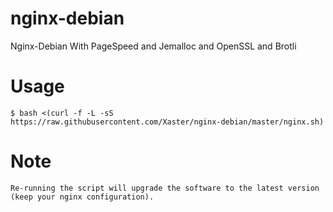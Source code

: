 # nginx-debian
Nginx-Debian With PageSpeed and Jemalloc and OpenSSL and Brotli

# Usage
```
$ bash <(curl -f -L -sS https://raw.githubusercontent.com/Xaster/nginx-debian/master/nginx.sh)
```

# Note
```
Re-running the script will upgrade the software to the latest version (keep your nginx configuration).
```

